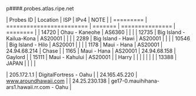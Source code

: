 p####.probes.atlas.ripe.net

| Probes ID | Location                 | ISP     | IPv4            | NOTE     |
| ========= | ======================== | ======= | =============== | ======== |
| 14720     | Ohau - Kaneohe           | AS6360  |                 |          |
| 12735     | Big Island - Kailua-Kona | AS20001 |                 |          |
|  2289     | Big Island - Hawi        | AS20001 |                 |          |
| 10546     | Big Island - Hilo        | AS20001 |                 |          |
|  1178     | Maui - Hana              | AS20001 | 24.94.68.214    | Chase    |
|  1165     | Maui - Hana              | AS20001 | 24.94.68.158    | Gaylord  |
| 15111     | Maui - Kahului           | AS20001 |                 | Harry    |
|           |                          |         |                 |          |
| 13388     | JAPAN                    |         |                 |          |

| 205.172.1.1    | DigitalFortress - Oahu                      |
| 24.165.45.220  | www.aroundhawaii.com                        |
| 24.25.230.138  | ge17-0.mauihihana-ars1.hawaii.rr.com - Oahu |
